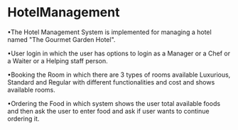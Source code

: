 # HotelManagement

•The Hotel Management System is implemented for managing a hotel named "The Gourmet Garden Hotel".

•User login in which the user has options to login as a Manager or a Chef or a Waiter or a Helping staff person.

•Booking the Room in which there are 3 types of rooms available Luxurious, Standard and Regular with different
functionalities and cost and shows available rooms.

•Ordering the Food in which system shows the user total available foods and then ask the user to enter food and
ask if user wants to continue ordering it.
